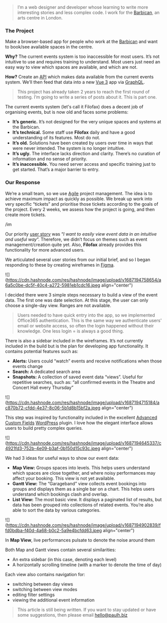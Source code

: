 > I’m a web designer and developer whose learning to write more interesting stories and less complex code. I work for the [Barbican](http://barbican.org.uk/), an arts centre in London.

### **The Project**

Make a browser-based app for people who work at the [Barbican](https://en.wikipedia.org/wiki/Barbican_Centre) and want to book/see available spaces in the centre.

**Why?** The current events system is too inaccessible for most users. It’s not intuitive to use and requires training to understand. Most users just need an easy way to view which spaces are available, and which are not.

**How?** Create an [API](https://en.wikipedia.org/wiki/API#Web_APIs) which makes data available from the current events system. We’ll then feed that data into a new [Vue 3](https://vuejs.org/) app via [GraphQL](https://graphql.org/).

> This project has already taken 2 years to reach the first round of testing. I’m going to write a series of posts about it. This is part one.

The current events system (let's call it Filofax) does a decent job of organising events, but is now old and faces some problems:

- **It’s generic.** It’s not designed for the very unique spaces and systems at the Barbican.
- **It’s technical.** Some staff use **Filofax** daily and have a good understanding of its features. Most do not.
- **It’s old.** Solutions have been created by users over time in ways that were never intended. The system is no longer intuitive.
- **It’s ugly.** The interface lacks direction and clarity. There’s no curation of information and no sense of priority.
- **It’s inaccessible.** You need server access and specific training just to get started. That’s a major barrier to entry.

### Our Response

We’re a small team, so we use [Agile](https://www.apm.org.uk/resources/find-a-resource/agile-project-management/) project management. The idea is to achieve maximum impact as quickly as possible. We break up work into very specific “tickets” and prioritise those tickets according to the goals of the project. Every 2 weeks, we assess how the project is going, and then create more tickets.

/im

Our priority [user story](https://www.atlassian.com/agile/project-management/user-stories) was “_I want to easily view event data in an intuitive and useful way_”. Therefore, we didn’t focus on themes such as event management/creation quite yet. Also, **Filofax** already provides this functionality for more advanced users.

We articulated several user stories from our initial brief, and so I began responding to these by creating wireframes in [Figma](https://www.figma.com/).

![](https://cdn.hashnode.com/res/hashnode/image/upload/v1687194758654/a6a5c0be-dc5f-40c4-a272-5981eb1cdc16.jpeg align="center")

I decided there were 3 simple steps necessary to build a view of the event data. The first one was date selection. At this stage, the user can only choose a single-day view. Ranges are not available.

> Users needed to have quick entry into the app, so we implemented Office365 authentication. This is the same way we authenticate users' email or website access, so often the login happened without their knowledge. One less login = is always a good thing.

There is also a sidebar included in the wireframes. It’s not currently included in the build but is the plan for developing app functionality. It contains potential features such as:

- **Alerts:** Users could “watch” events and receive notifications when those events change
- **Search:** A dedicated search area
- **Snapshots:** A collection of saved event data “views”. Useful for repetitive searches, such as: “all confirmed events in the Theatre and Concert Hall every Thursday”

![](https://cdn.hashnode.com/res/hashnode/image/upload/v1687194715184/ac870b72-cfdd-4e37-8c06-5b1d8b15bf2a.jpeg align="center")

This step was inspired by functionality included in the excellent [Advanced Custom Fields](https://www.advancedcustomfields.com/resources/creating-a-field-group/) [WordPress](https://wordpress.com/) plugin. I love how the elegant interface allows users to build pretty complex queries.

![](https://cdn.hashnode.com/res/hashnode/image/upload/v1687194645337/c4921fd3-752b-4e09-b3af-0b150d15c93c.jpeg align="center")

We had 3 ideas for useful ways to show our event data:

- **Map View:** Groups spaces into levels. This helps users understand which spaces are close together, and where noisy performances may affect your booking. This view is not yet available.
- **Gantt View:** The “Garageband” view collects event bookings into groups and displays them as a single bar on a chart. This helps users understand which bookings clash and overlap.
- **List View:** The most basic view. It displays a paginated list of results, but data has been grouped into collections of related events. You’re also able to sort the data by various categories.

![](https://cdn.hashnode.com/res/hashnode/image/upload/v1687194902839/ffd0bdba-f40d-4a68-b0c2-5a9e4bcfdd63.jpeg align="center")

In **Map View**, live performances pulsate to denote the noise around them

Both Map and Gantt views contain several similarities:

- An extra sidebar (in this case, denoting each level)
- A horizontally scrolling timeline (with a marker to denote the time of day)

Each view also contains navigation for:

- switching between day views
- switching between view modes
- editing filter settings
- viewing the additional event information

> This article is still being written. If you want to stay updated or have some suggestions, then please email [hello@paulh.biz](mailto:hello@paulh.biz)
